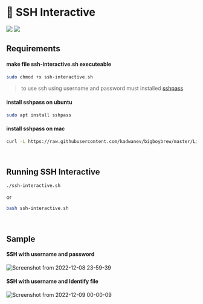 # 🐚 SSH Interactive

![](https://img.shields.io/badge/Platforms-Linux%20/%20macOS%20-blue.svg)
![](https://img.shields.io/badge/Tools-SSH-orange.svg)
<br>
## Requirements
#### make file ssh-interactive.sh executeable
```bash
sudo chmod +x ssh-interactive.sh
```

> to use ssh using username and password must installed [sshpass](https://linux.die.net/man/1/sshpass) 

#### install sshpass on ubuntu
```bash
sudo apt install sshpass 
```
#### install sshpass on mac
```bash
curl -L https://raw.githubusercontent.com/kadwanev/bigboybrew/master/Library/Formula/sshpass.rb > sshpass.rb && brew install sshpass.rb && rm sshpass.rb
```
<br>

## Running SSH Interactive
```bash
./ssh-interactive.sh
```
or
```bash
bash ssh-interactive.sh
```
<br>

## Sample
#### SSH with username and password
![Screenshot from 2022-12-08 23-59-39](https://user-images.githubusercontent.com/59647417/206516458-4c02f553-2e2c-4e20-b92a-b3ef2d7dc95b.png)

#### SSH with username and Identify file
![Screenshot from 2022-12-09 00-00-09](https://user-images.githubusercontent.com/59647417/206516736-9d5240b4-20f9-47e7-a430-bee53613c1db.png)
 



